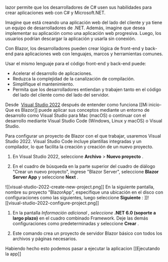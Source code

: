 lazor permite que los desarrolladores de C# usen sus habilidades para crear aplicaciones web con C# y Microsoft.NET.

Imagine que está creando una aplicación web del lado del cliente y ya tiene un equipo de desarrolladores de .NET. Además, imagine que desea implementar su aplicación como una aplicación web progresiva. Luego, los usuarios podrían descargar la aplicación y usarla sin conexión.

Con Blazor, los desarrolladores pueden crear lógica de front-end y back-end para aplicaciones web con lenguajes, marcos y herramientas comunes.

Usar el mismo lenguaje para el código front-end y back-end puede:

-   Acelerar el desarrollo de aplicaciones.
-   Reduzca la complejidad de la canalización de compilación.
-   Simplifique el mantenimiento.
-   Permita que los desarrolladores entiendan y trabajen tanto en el código del lado del cliente como del lado del servidor.

Desde  [Visual Studio 2022](https://visualstudio.com/) después de entender como funciona [[Mi inicio-Que es Blazor]] puede aplicar sus conceptos mediante un entorno de desarrollo como Visual Studio para Mac (macOS) o continuar con el desarrollo mediante Visual Studio Code (Windows, Linux y macOS) o Visual Studio.

Para configurar un proyecto de Blazor con el que trabajar, usaremos Visual Studio 2022. Visual Studio Code incluye plantillas integradas y un compilador, lo que facilita la creación y creación de un nuevo proyecto.

1.  En Visual Studio 2022, seleccione **Archivo** > **Nuevo proyecto** .
    
2.  En el cuadro de búsqueda en la parte superior del cuadro de diálogo "Crear un nuevo proyecto", ingrese "Blazor Server", seleccione **Blazor Server App** y seleccione **Next** .

![[visual-studio-2022-create-new-project.png]]
En la siguiente pantalla, nombre su proyecto "BlazorApp", especifique una ubicación en el disco con configuraciones como las siguientes, luego seleccione **Siguiente** :
]]![[visual-studio-2022-configure-project.png]]
1.  En la pantalla _Información adicional , seleccione_ **.NET 6.0 (soporte a largo plazo)** en el cuadro combinado Framework. Deje las demás configuraciones como predeterminadas y seleccione **Crear** .
    
2.  Este comando crea un proyecto de servidor Blazor básico con todos los archivos y páginas necesarios.
    
Habiendo hecho esto podemos pasar a ejecutar la aplicacion [[Ejecutando la app]]